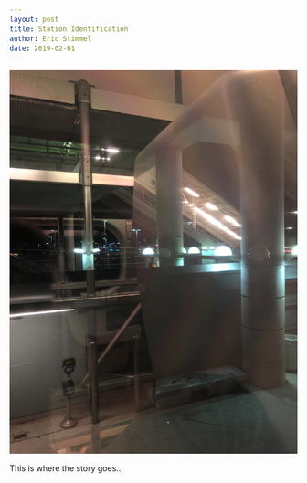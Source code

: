 ```yaml
---
layout: post
title: Station Identification
author: Eric Stimmel
date: 2019-02-01
--- 
```


![caltrainwindow](/images/posts/20190201-test/caltrainwindow.jpg)

This is where the story goes...

